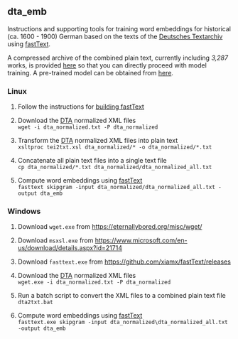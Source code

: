 ## dta_emb
Instructions and supporting tools for training word embeddings for historical (ca. 1600 - 1900) 
German based on the texts of the [Deutsches Textarchiv](http://www.deutschestextarchiv.de/) using [fastText](https://github.com/facebookresearch/fastText). 

A compressed archive of the combined plain text, currently including *3,287* works, is provided [here](about:blank) 
so that you can directly proceed with model training. A pre-trained model can be obtained from [here](about:blank).

### Linux
1. Follow the instructions for [building fastText](https://github.com/facebookresearch/fastText#building-fasttext)

2. Download the [DTA](http://www.deutschestextarchiv.de/) normalized XML files    
``wget -i dta_normalized.txt -P dta_normalized``

3. Transform the [DTA](http://www.deutschestextarchiv.de/) normalized XML files into plain text    
``xsltproc tei2txt.xsl dta_normalized/* -o dta_normalized/*.txt``

4. Concatenate all plain text files into a single text file    
``cp dta_normalized/*.txt dta_normalized/dta_normalized_all.txt``

5. Compute word embeddings using [fastText](https://github.com/facebookresearch/fastText)   
``fasttext skipgram -input dta_normalized/dta_normalized_all.txt -output dta_emb``

### Windows
1. Download ``wget.exe`` from https://eternallybored.org/misc/wget/    

2. Download ``msxsl.exe`` from https://www.microsoft.com/en-us/download/details.aspx?id=21714    

3. Download ``fasttext.exe`` from https://github.com/xiamx/fastText/releases

4. Download the [DTA](http://www.deutschestextarchiv.de/) normalized XML files    
``wget.exe -i dta_normalized.txt -P dta_normalized``

4. Run a batch script to convert the XML files to a combined plain text file    
``dta2txt.bat``

6. Compute word embeddings using [fastText](https://github.com/facebookresearch/fastText)    
``fasttext.exe skipgram -input dta_normalized\dta_normalized_all.txt -output dta_emb``
